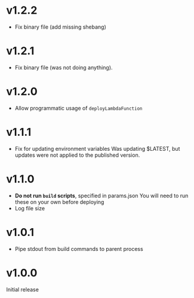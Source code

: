 # v1.2.2

* Fix binary file (add missing shebang)

# v1.2.1

* Fix binary file (was not doing anything).

# v1.2.0

* Allow programmatic usage of `deployLambdaFunction`

# v1.1.1

* Fix for updating environment variables
  Was updating $LATEST, but updates were not applied to the published version.

# v1.1.0

* **Do not run `build` scripts**, specified in params.json
  You will need to run these on your own before deploying
* Log file size

# v1.0.1

* Pipe stdout from build commands to parent process

# v1.0.0

Initial release